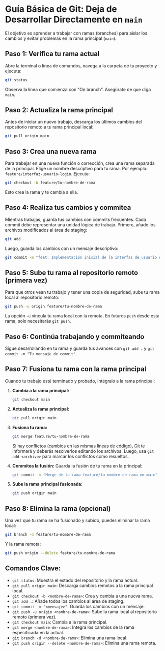 # Guía Básica de Git: Deja de Desarrollar Directamente en `main`

El objetivo es aprender a trabajar con ramas (branches) para aislar los cambios y evitar problemas en la rama principal (`main`).

## Paso 1: Verifica tu rama actual

Abre la terminal o línea de comandos, navega a la carpeta de tu proyecto y ejecuta:

```bash
git status
```

Observa la línea que comienza con "On branch". Asegúrate de que diga `main`.

## Paso 2: Actualiza la rama principal

Antes de iniciar un nuevo trabajo, descarga los últimos cambios del repositorio remoto a tu rama principal local:

```bash
git pull origin main
```

## Paso 3: Crea una nueva rama

Para trabajar en una nueva función o corrección, crea una rama separada de la principal. Elige un nombre descriptivo para tu rama. Por ejemplo: `feature/interfaz-usuario-login`. Ejecuta:

```bash
git checkout -b feature/tu-nombre-de-rama
```

Esto crea la rama y te cambia a ella.

## Paso 4: Realiza tus cambios y commitea

Mientras trabajas, guarda tus cambios con commits frecuentes. Cada commit debe representar una unidad lógica de trabajo. Primero, añade los archivos modificados al área de staging:

```bash
git add .
```

Luego, guarda los cambios con un mensaje descriptivo:

```bash
git commit -m "feat: Implementación inicial de la interfaz de usuario de inicio de sesión"
```

## Paso 5: Sube tu rama al repositorio remoto (primera vez)

Para que otros vean tu trabajo y tener una copia de seguridad, sube tu rama local al repositorio remoto:

```bash
git push -u origin feature/tu-nombre-de-rama
```

La opción `-u` vincula tu rama local con la remota. En futuros `push` desde esta rama, solo necesitarás `git push`.

## Paso 6: Continúa trabajando y commiteando

Sigue desarrollando en tu rama y guarda tus avances con `git add .` y `git commit -m "Tu mensaje de commit"`.

## Paso 7: Fusiona tu rama con la rama principal

Cuando tu trabajo esté terminado y probado, intégralo a la rama principal:

1.  **Cambia a la rama principal:**

    ```bash
    git checkout main
    ```

2.  **Actualiza la rama principal:**

    ```bash
    git pull origin main
    ```

3.  **Fusiona tu rama:**

    ```bash
    git merge feature/tu-nombre-de-rama
    ```

    Si hay conflictos (cambios en las mismas líneas de código), Git te informará y deberás resolverlos editando los archivos. Luego, usa `git add <archivo>` para marcar los conflictos como resueltos.

4.  **Commitea la fusión:** Guarda la fusión de tu rama en la principal:

    ```bash
    git commit -m "Merge de la rama feature/tu-nombre-de-rama en main"
    ```

5.  **Sube la rama principal fusionada:**

    ```bash
    git push origin main
    ```

## Paso 8: Elimina la rama (opcional)

Una vez que tu rama se ha fusionado y subido, puedes eliminar la rama local:

```bash
git branch -d feature/tu-nombre-de-rama
```

Y la rama remota:

```bash
git push origin --delete feature/tu-nombre-de-rama
```

## Comandos Clave:

* `git status`: Muestra el estado del repositorio y la rama actual.
* `git pull origin main`: Descarga cambios remotos a la rama principal local.
* `git checkout -b <nombre-de-rama>`: Crea y cambia a una nueva rama.
* `git add .`: Añade todos los cambios al área de staging.
* `git commit -m "<mensaje>"`: Guarda los cambios con un mensaje.
* `git push -u origin <nombre-de-rama>`: Sube la rama local al repositorio remoto (primera vez).
* `git checkout main`: Cambia a la rama principal.
* `git merge <nombre-de-rama>`: Integra los cambios de la rama especificada en la actual.
* `git branch -d <nombre-de-rama>`: Elimina una rama local.
* `git push origin --delete <nombre-de-rama>`: Elimina una rama remota.
